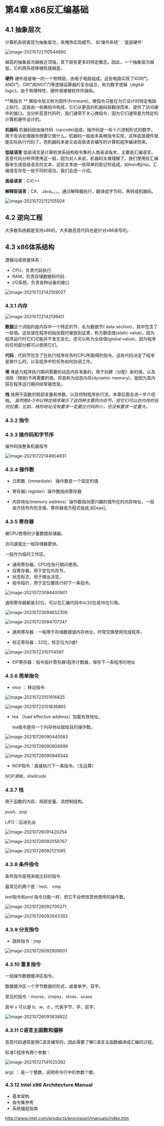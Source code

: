 # 第4章 x86反汇编基础

## 4.1 抽象层次

计算机系统表现为抽象层次，来掩饰实现细节。 如‘操作系统’：‘底层硬件’

![image-20210722110544860](C:\Users\Z&S\AppData\Roaming\Typora\typora-user-images\image-20210722110544860.png)

越高的抽象层次越接近顶端，其下就有更多的特定概念。因此，一个抽象层次越低，它的跨系统移植性就越差。

**硬件**  硬件层是唯一的一个物理层，由电子电路组成。这些电路实现了XOR门、AND门、OR门和NOT门等逻辑运算器的复杂组合，称为数字逻辑（digital logic)。由于物理特性，硬件很难被软件所操纵。

**微指令 ** 微指令层又称为固件(firmware)。微指令只能在为它设计的特定电路上执行。这层由一些微指令构成，它们从更高的机器码层翻译而来，提供了访问硬件的接口。当分析恶意代码时，我们通常不关心微指令，因为它们通常是为特定的计算机硬件设计的。

**机器码**  机器码层由操作码（opcode)组成，操作码是一些十六进制形式的数字，用于告诉处理器你想要它做什么。机器码一般由多条微指令实现，这样底层硬件就能实际执行代码了。而机器码本身又由高级语言编写的计算机程序编译而来。

**低级语言**  低级语言是计算机体系结构指令集的人类易读版本，主要是汇编语言。恶意代码分析师使用这一层，因为对人来说，机器码太难理解了。我们使用反汇编器来生成低级语言的文本，这些文本由一些简单的助记符组成，如mov和jmp。汇编语言存在一些不同的语法，我们会逐一介绍。

**高级语言**：C/C++

**解释型语言**：C#、 Java。。。。通过解释器执行，翻译成字节码，再转成机器码。

![image-20210722112105504](C:\Users\Z&S\AppData\Roaming\Typora\typora-user-images\image-20210722112105504.png)

## 4.2 逆向工程

大多数系统都是支持x86的，大多数恶意代码也是针对x86来写的。

## 4.3 x86体系结构

遵循冯诺依曼体系：

* CPU，负责代码执行
* RAM，负责存储数据和代码
* I/O系统，负责各种设备的接口

![image-20210722142109027](C:\Users\Z&S\AppData\Roaming\Typora\typora-user-images\image-20210722142109027.png)

### 4.3.1 内存

![image-20210722142139411](C:\Users\Z&S\AppData\Roaming\Typora\typora-user-images\image-20210722142139411.png)

**数据**这个词指的是内存中一个特定的节，名为数据节( data section)，其中包含了一些值。这些值在程序初始加载时被放到这里，称为静态值(static value)，因为程序运行时它们可能并不发生变化，还可以称为全局值(global value)，因为程序的任何部分都可以使用它们。

**代码**﹐代码节包含了在执行程序任务时CPU所取得的指令。这些代码决定了程序是做什么的，以及程序中的任务如何协调工作。

**堆**	堆是为程序执行期间需要的动态内存准备的，用于创建（分配）新的值，以及消除（释放)不再需要的值。将其称为动态内存(dynamic memory)，是因为其内容在程序运行期间经常被改变。

**栈**	栈用于函数的局部变量和参数，以及控制程序执行流。本章后面会进一步介绍栈。
*虽然图4-3中以特定顺序展示了这四种主要的内存节，但它们可以在内存的任何位置。比如，栈的地址没有要求一定要比代码的小，也没有要求一定要大。*

### 4.3.2 指令

### 4.3.3 操作码和字节序

操作码指整条机器指令

![image-20210722144904931](C:\Users\Z&S\AppData\Roaming\Typora\typora-user-images\image-20210722144904931.png)

### 4.3.4 操作数

* 立即数（immediate） 操作数是一个固定的值

* 寄存器( register）操作数指向寄存器
* 内存地址(memory address）操作数指向感兴趣的值所在的内存地址，一般由方括号内包含值、寄存器或方程式组成,如[eax]。

### 4.3.5 寄存器

被CPU使用的少量数据存储器。

访问速度比一般存储器更快。

一般作为临时工作区。

* 通用寄存器，CPU在执行期问使用。
* 段寄存器，用于定位内存节。
* 状态标志，用于做出决定。
* 指令指针，用于定位要执行的下一条指令。

![image-20210723094400901](C:\Users\Z&S\AppData\Roaming\Typora\typora-user-images\image-20210723094400901.png)

通用寄存器都是32位，可以在汇编代码中以32位或16位引用。

![image-20210723094652306](C:\Users\Z&S\AppData\Roaming\Typora\typora-user-images\image-20210723094652306.png)

![image-20210723094707347](C:\Users\Z&S\AppData\Roaming\Typora\typora-user-images\image-20210723094707347.png)

* 通用寄存器：一般用于存储数据或内存地址，时常交换使用完成程序。

* 标志寄存器：32位，标志位为0或1

![image-20210723101114597](C:\Users\Z&S\AppData\Roaming\Typora\typora-user-images\image-20210723101114597.png)

* EIP寄存器：指令指针寄存器\程序计数器，保存下一条程序的地址

### 4.3.6 简单指令

* mov ：  移动指令

![image-20210723101816825](C:\Users\Z&S\AppData\Roaming\Typora\typora-user-images\image-20210723101816825.png)

![image-20210723101836865](C:\Users\Z&S\AppData\Roaming\Typora\typora-user-images\image-20210723101836865.png)

* lea （load effective address）加载有效地址。

  lea指令是将一个内存地址赋给目的操作数。

![image-20210726090440583](C:\Users\Z&S\AppData\Roaming\Typora\typora-user-images\image-20210726090440583.png)

![image-20210726090806999](C:\Users\Z&S\AppData\Roaming\Typora\typora-user-images\image-20210726090806999.png)

![image-20210726090849344](C:\Users\Z&S\AppData\Roaming\Typora\typora-user-images\image-20210726090849344.png)

* NOP指令：直接执行下一条指令。（无运算）

*NOP滑板，shellcode*

### 4.3.7 栈

用于函数的内存、局部变量、流控制结构。

push、pop

LIFO：后进先出

![image-20210726091420254](C:\Users\Z&S\AppData\Roaming\Typora\typora-user-images\image-20210726091420254.png)

![image-20210726092058767](C:\Users\Z&S\AppData\Roaming\Typora\typora-user-images\image-20210726092058767.png)

![image-20210726092121085](C:\Users\Z&S\AppData\Roaming\Typora\typora-user-images\image-20210726092121085.png)

### 4.3.8 条件指令

条件指令是用来做比较的指令

最常见的两个是：test、 cmp

test指令和and 指令功能一样，但它不会修改其他使用的操作数。

![image-20210726092700271](C:\Users\Z&S\AppData\Roaming\Typora\typora-user-images\image-20210726092700271.png)



![image-20210726092643392](C:\Users\Z&S\AppData\Roaming\Typora\typora-user-images\image-20210726092643392.png)

### 4.3.9 分支指令

* 跳转指令：jmp

![image-20210726092909001](C:\Users\Z&S\AppData\Roaming\Typora\typora-user-images\image-20210726092909001.png)

### 4.3.10 重复指令

一组操作数据缓冲区指令。

数据缓冲区一个字节数据的形式，或者单字、双字。

常见的指令：movsx、cmpsx、stosx、scasx

其中 x 可以是 b、w、d ，代表字节、字、双字。

![image-20210726093838822](C:\Users\Z&S\AppData\Roaming\Typora\typora-user-images\image-20210726093838822.png)

### 4.3.11 C语言主函数和偏移

恶意代码通常是用C语言编写的，因此需要了解C语言主函数编译成汇编的过程。

标准C程序有两个参数：

![image-20210727141025392](C:\Users\Z&S\AppData\Roaming\Typora\typora-user-images\image-20210727141025392.png)

argc ： 是一个整数，说明命令行中的参数个数。

### 4.3.12 Intel x86 Architecture Manual

* 基本架构
* 指令集参考
* 系统编程指南

http://www.intel.com/products/processorl/manuals/index.htm

